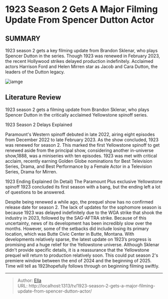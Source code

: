 # 1923 Season 2 Gets A Major Filming Update From Spencer Dutton Actor


## SUMMARY 


1923 
season 2 gets a key filming update from Brandon Sklenar, who plays Spencer Dutton in the series. 
 Though 
1923 
was renewed in February 2023, the recent Hollywood strikes delayed production indefinitely. 
 Acclaimed actors Harrison Ford and Helen Mirren star as Jacob and Cara Dutton, the leaders of the Dutton legacy. 

![iamge]()

## Literature Review
1923 season 2 gets a filming update from Brandon Sklenar, who plays Spencer Dutton in the critically acclaimed Yellowstone spinoff series.

 1923 Season 2 Delays Explained 
        

Paramount&#39;s Western spinoff debuted in late 2022, airing eight episodes from December 2022 to late February 2023. As the show concluded, 1923 was renewed for season 2. This marked the first Yellowstone spinoff to get renewed aside from the principal show, considering another in-universe show,1888, was a miniseries with ten episodes. 1923 was met with critical acclaim, recently earning Golden Globe nominations for Best Television Series, Drama, and Best Performance by a Female Actor in a Television Series, Drama for Mirren.
            
 
 1923 Ending Explained (In Detail) 
The Paramount Plus exclusive Yellowstone spinoff 1923 concluded its first season with a bang, but the ending left a lot of questions to be answered.




Despite being renewed a while ago, the prequel show has no confirmed release date for season 2. The lack of updates for the sophomore season is because 1923 was delayed indefinitely due to the WGA strike that shook the industry in 2023, followed by the SAG-AFTRA strike. Because of this uncertainty, news of its development has been incredibly slow over the months. However, some of the setbacks did include losing its primary location, which was Butte Civic Center in Butte, Montana.
With developments relatively sparse, the latest update on 1923’s progress is promising and a huge relief for the Yellowstone universe. Although Sklenar didn&#39;t provide specific details, it is a reassurance that the Yellowstone prequel will return to production relatively soon. This could put season 2&#39;s premiere window between the end of 2024 and the beginning of 2025. Time will tell as 1923hopefully follows through on beginning filming swiftly.


---

> Author: [Ella](https://instagram.hk.cn/)  
> URL: http://localhost:1313/tv/1923-season-2-gets-a-major-filming-update-from-spencer-dutton-actor/  

